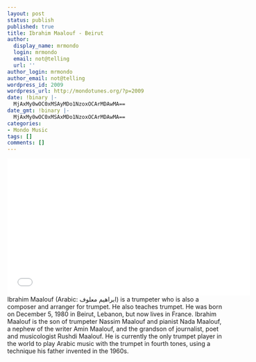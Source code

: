 ```yaml
---
layout: post
status: publish
published: true
title: Ibrahim Maalouf - Beirut
author:
  display_name: mrmondo
  login: mrmondo
  email: not@telling
  url: ''
author_login: mrmondo
author_email: not@telling
wordpress_id: 2009
wordpress_url: http://mondotunes.org/?p=2009
date: !binary |-
  MjAxMy0wOC0xMSAyMDo1NzoxOCArMDAwMA==
date_gmt: !binary |-
  MjAxMy0wOC0xMSAxMDo1NzoxOCArMDAwMA==
categories:
- Mondo Music
tags: []
comments: []
---
```

<iframe width="560" height="315" src="//www.youtube.com/embed/7pizyv0m_AA&feature=player_embedded" frameborder="0"> </iframe>
Ibrahim Maalouf (Arabic: ابراهيم معلوف) is a trumpeter who is also a composer and arranger for trumpet. He also teaches trumpet. He was born on December 5, 1980 in Beirut, Lebanon, but now lives in France. Ibrahim Maalouf is the son of trumpeter Nassim Maalouf and pianist Nada Maalouf, a nephew of the writer Amin Maalouf, and the grandson of journalist, poet and musicologist Rushdi Maalouf. He is currently the only trumpet player in the world to play Arabic music with the trumpet in fourth tones, using a technique his father invented in the 1960s.
